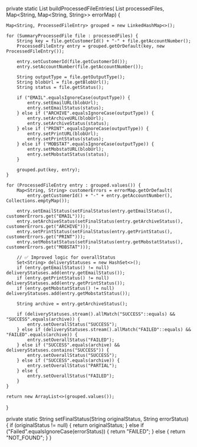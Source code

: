 private static List<ProcessedFileEntry> buildProcessedFileEntries(
        List<SummaryProcessedFile> processedFiles,
        Map<String, Map<String, String>> errorMap) {

    Map<String, ProcessedFileEntry> grouped = new LinkedHashMap<>();

    for (SummaryProcessedFile file : processedFiles) {
        String key = file.getCustomerId() + "-" + file.getAccountNumber();
        ProcessedFileEntry entry = grouped.getOrDefault(key, new ProcessedFileEntry());

        entry.setCustomerId(file.getCustomerId());
        entry.setAccountNumber(file.getAccountNumber());

        String outputType = file.getOutputType();
        String blobUrl = file.getBlobUrl();
        String status = file.getStatus();

        if ("EMAIL".equalsIgnoreCase(outputType)) {
            entry.setEmailURL(blobUrl);
            entry.setEmailStatus(status);
        } else if ("ARCHIVE".equalsIgnoreCase(outputType)) {
            entry.setArchiveURL(blobUrl);
            entry.setArchiveStatus(status);
        } else if ("PRINT".equalsIgnoreCase(outputType)) {
            entry.setPrintURL(blobUrl);
            entry.setPrintStatus(status);
        } else if ("MOBSTAT".equalsIgnoreCase(outputType)) {
            entry.setMobstatURL(blobUrl);
            entry.setMobstatStatus(status);
        }

        grouped.put(key, entry);
    }

    for (ProcessedFileEntry entry : grouped.values()) {
        Map<String, String> customerErrors = errorMap.getOrDefault(
            entry.getCustomerId() + "-" + entry.getAccountNumber(), Collections.emptyMap());

        entry.setEmailStatus(setFinalStatus(entry.getEmailStatus(), customerErrors.get("EMAIL")));
        entry.setArchiveStatus(setFinalStatus(entry.getArchiveStatus(), customerErrors.get("ARCHIVE")));
        entry.setPrintStatus(setFinalStatus(entry.getPrintStatus(), customerErrors.get("PRINT")));
        entry.setMobstatStatus(setFinalStatus(entry.getMobstatStatus(), customerErrors.get("MOBSTAT")));

        // ✅ Improved logic for overallStatus
        Set<String> deliveryStatuses = new HashSet<>();
        if (entry.getEmailStatus() != null) deliveryStatuses.add(entry.getEmailStatus());
        if (entry.getPrintStatus() != null) deliveryStatuses.add(entry.getPrintStatus());
        if (entry.getMobstatStatus() != null) deliveryStatuses.add(entry.getMobstatStatus());

        String archive = entry.getArchiveStatus();

        if (deliveryStatuses.stream().allMatch("SUCCESS"::equals) && "SUCCESS".equals(archive)) {
            entry.setOverallStatus("SUCCESS");
        } else if (deliveryStatuses.stream().allMatch("FAILED"::equals) && "FAILED".equals(archive)) {
            entry.setOverallStatus("FAILED");
        } else if ("SUCCESS".equals(archive) && deliveryStatuses.contains("SUCCESS")) {
            entry.setOverallStatus("SUCCESS");
        } else if ("SUCCESS".equals(archive)) {
            entry.setOverallStatus("PARTIAL");
        } else {
            entry.setOverallStatus("FAILED");
        }
    }

    return new ArrayList<>(grouped.values());
}

private static String setFinalStatus(String originalStatus, String errorStatus) {
    if (originalStatus != null) {
        return originalStatus;
    } else if ("Failed".equalsIgnoreCase(errorStatus)) {
        return "FAILED";
    } else {
        return "NOT_FOUND";
    }
}

